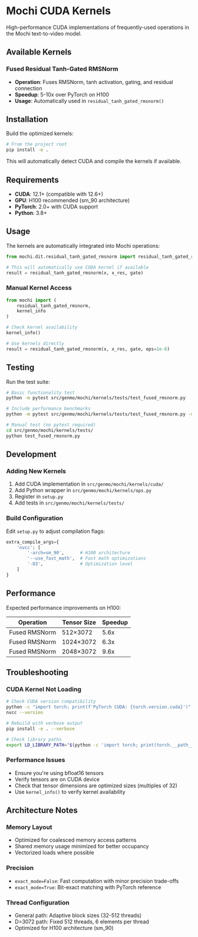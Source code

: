 # Mochi CUDA Kernels

High-performance CUDA implementations of frequently-used operations in the Mochi text-to-video model.

## Available Kernels

### Fused Residual Tanh-Gated RMSNorm
- **Operation**: Fuses RMSNorm, tanh activation, gating, and residual connection
- **Speedup**: 5-10x over PyTorch on H100
- **Usage**: Automatically used in `residual_tanh_gated_rmsnorm()`

## Installation

Build the optimized kernels:

```bash
# From the project root
pip install -e .
```

This will automatically detect CUDA and compile the kernels if available.

## Requirements

- **CUDA**: 12.1+ (compatible with 12.6+)
- **GPU**: H100 recommended (sm_90 architecture)  
- **PyTorch**: 2.0+ with CUDA support
- **Python**: 3.8+

## Usage

The kernels are automatically integrated into Mochi operations:

```python
from mochi.dit.residual_tanh_gated_rmsnorm import residual_tanh_gated_rmsnorm

# This will automatically use CUDA kernel if available
result = residual_tanh_gated_rmsnorm(x, x_res, gate)
```

### Manual Kernel Access

```python
from mochi import (
    residual_tanh_gated_rmsnorm,
    kernel_info
)

# Check kernel availability
kernel_info()

# Use kernels directly
result = residual_tanh_gated_rmsnorm(x, x_res, gate, eps=1e-6)
```

## Testing

Run the test suite:

```bash
# Basic functionality test
python -m pytest src/genmo/mochi/kernels/tests/test_fused_rmsnorm.py

# Include performance benchmarks
python -m pytest src/genmo/mochi/kernels/tests/test_fused_rmsnorm.py -m benchmark

# Manual test (no pytest required)
cd src/genmo/mochi/kernels/tests/
python test_fused_rmsnorm.py
```

## Development

### Adding New Kernels

1. Add CUDA implementation in `src/genmo/mochi/kernels/cuda/`
2. Add Python wrapper in `src/genmo/mochi/kernels/ops.py`
3. Register in `setup.py`
4. Add tests in `src/genmo/mochi/kernels/tests/`

### Build Configuration

Edit `setup.py` to adjust compilation flags:

```python
extra_compile_args={
    'nvcc': [
        '-arch=sm_90',      # H100 architecture
        '--use_fast_math',  # Fast math optimizations
        '-O3',              # Optimization level
    ]
}
```

## Performance

Expected performance improvements on H100:

| Operation | Tensor Size | Speedup |
|-----------|-------------|---------|
| Fused RMSNorm | 512×3072 | 5.6x |
| Fused RMSNorm | 1024×3072 | 6.3x |
| Fused RMSNorm | 2048×3072 | 9.6x |

## Troubleshooting

### CUDA Kernel Not Loading

```bash
# Check CUDA version compatibility
python -c "import torch; print(f'PyTorch CUDA: {torch.version.cuda}')"
nvcc --version

# Rebuild with verbose output
pip install -e . --verbose

# Check library paths
export LD_LIBRARY_PATH="$(python -c 'import torch; print(torch.__path__[0])')/lib:$LD_LIBRARY_PATH"
```

### Performance Issues

- Ensure you're using bfloat16 tensors
- Verify tensors are on CUDA device
- Check that tensor dimensions are optimized sizes (multiples of 32)
- Use `kernel_info()` to verify kernel availability

## Architecture Notes

### Memory Layout
- Optimized for coalesced memory access patterns
- Shared memory usage minimized for better occupancy
- Vectorized loads where possible

### Precision
- `exact_mode=False`: Fast computation with minor precision trade-offs
- `exact_mode=True`: Bit-exact matching with PyTorch reference

### Thread Configuration
- General path: Adaptive block sizes (32-512 threads)  
- D=3072 path: Fixed 512 threads, 6 elements per thread
- Optimized for H100 architecture (sm_90)